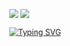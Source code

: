 <img src="https://img.shields.io/badge/IT?style=for-the-badge&logo=react&logoColor=61DAFB" />
<img src="https://img.shields.io/badge/AI-20232a.svg?style=for-the-badge&logo=react&logoColor=61DAFB" />

[![Typing SVG](https://readme-typing-svg.demolab.com?font=Fira+Code&pause=1000&width=435&lines=An+engineering+student)](https://git.io/typing-svg)

